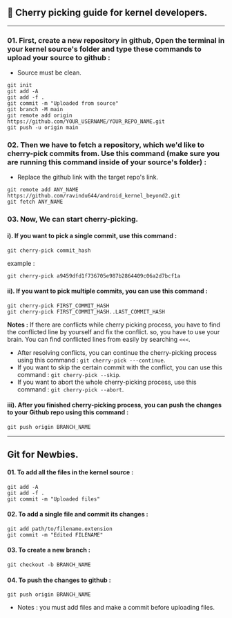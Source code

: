 ## 🍒 Cherry picking guide for kernel developers.
<hr>

### 01. First, create a new repository in github, Open the terminal in your kernel source's folder and type these commands to upload your source to github :
- Source must be clean.

```
git init
git add -A
git add -f .
git commit -m "Uploaded from source"
git branch -M main
git remote add origin https://github.com/YOUR_USERNAME/YOUR_REPO_NAME.git
git push -u origin main
```
### 02. Then we have to fetch a repository, which we'd like to cherry-pick commits from. Use this command (make sure you are running this command inside of your source's folder) :
- Replace the github link with the target repo's link.

```
git remote add ANY_NAME https://github.com/ravindu644/android_kernel_beyond2.git
git fetch ANY_NAME
```

### 03. Now, We can start cherry-picking.

#### i). If you want to pick a single commit, use this command :

```
git cherry-pick commit_hash
```

example :

```
git cherry-pick a9459dfd1f736705e987b2864409c06a2d7bcf1a
```

#### ii). If you want to pick multiple commits, you can use this command :

```
git cherry-pick FIRST_COMMIT_HASH
git cherry-pick FIRST_COMMIT_HASH..LAST_COMMIT_HASH
```

**Notes :** If there are conflicts while cherry picking process, you have to find the conflicted line by yourself and fix the conflict. so, you have to use your brain. You can find conflicted lines from easily by searching `<<<`.

- After resolving conflicts, you can continue the cherry-picking process using this command : `git cherry-pick ---continue`.
- If you want to skip the certain commit with the conflict, you can use this command : `git cherry-pick --skip`.
- If you want to abort the whole cherry-picking process, use this command : `git cherry-pick --abort`.


#### iii). After you finished cherry-picking process, you can push the changes to your Github repo using this command :

```
git push origin BRANCH_NAME
```

<hr>

## Git for Newbies.

#### 01. To add all the files in the kernel source :
```
git add -A
git add -f .
git commit -m "Uploaded files"
```
#### 02. To add a single file and commit its changes :
```
git add path/to/filename.extension
git commit -m "Edited FILENAME"
```
#### 03. To create a new branch :
```
git checkout -b BRANCH_NAME
```
#### 04. To push the changes to github :
```
git push origin BRANCH_NAME
```

- Notes : you must add files and make a commit before uploading files.
